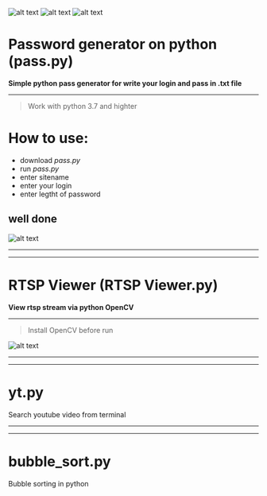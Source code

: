 ![alt text](https://img.shields.io/badge/version-python%203.7-blue) ![alt text](https://img.shields.io/badge/pip%20install-opencv-blue) ![alt text](https://img.shields.io/badge/status-worked-brightgreen) 
# Password generator on python (pass.py)
__Simple python pass generator for write your login and pass in .txt file__
____
> Work with python 3.7 and highter

# How to use:
+ download *pass.py*
+ run *pass.py*
+ enter sitename
+ enter your login
+ enter legtht of password

## well done

![alt text](https://sun9-10.userapi.com/c858128/v858128173/20bdf9/OT4J9pleVqc.jpg)


____
____
# RTSP Viewer (RTSP Viewer.py)
__View rtsp stream via python OpenCV__
____
> Install OpenCV before run

![alt text](https://i.piccy.info/i9/6ec1d5989a7b0559634ed2822a988ad2/1605011506/74686/1404704/55181photo_2020_11_09_12_52_44.jpg)


____
____
# yt.py
Search youtube video from terminal

____
____
# bubble_sort.py
Bubble sorting in python
